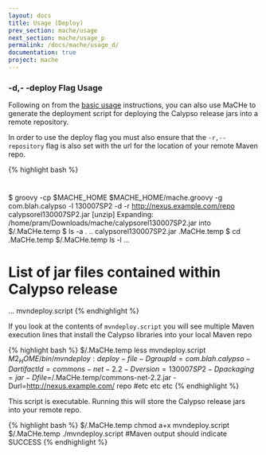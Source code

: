 ```yaml
---
layout: docs
title: Usage (Deploy)
prev_section: mache/usage
next_section: mache/usage_p
permalink: /docs/mache/usage_d/
documentation: true
project: mache
---
```


### -d,- -deploy Flag Usage

Following on from the [basic usage](/docs/mache/usage) instructions, you can also use MaCHe to generate the deployment script for deploying the Calypso release jars into a remote repository.  
  
In order to use the deploy flag you must also ensure that the `-r,--repository` flag is also set with the url for the location of your remote Maven repo.

{% highlight bash %}
#    
$ groovy -cp $MACHE_HOME $MACHE_HOME/mache.groovy -g com.blah.calypso -l 130007SP2 -d -r http://nexus.example.com/repo calypsorel130007SP2.jar
[unzip] Expanding: /home/pram/Downloads/mache/calypsorel130007SP2.jar into $/.MaCHe.temp
$ ls -a
.  ..  calypsorel130007SP2.jar  .MaCHe.temp
$ cd .MaCHe.temp
$/.MaCHe.temp ls -l
...
# List of  jar files contained within Calypso release
...
mvndeploy.script
{% endhighlight %}

If you look at the contents of `mvndeploy.script` you will see multiple Maven execution lines that install the Calypso libraries into your local Maven repo

{% highlight bash %}
$/.MaCHe.temp less mvndeploy.script
$M2_HOME/bin/mvn deploy:deploy-file -DgroupId=com.blah.calypso -DartifactId=commons-net-2.2 -Dversion=130
007SP2 -Dpackaging=jar -Dfile=$/.MaCHe.temp/commons-net-2.2.jar -Durl=http://nexus.example.com/
repo
#etc etc etc
{% endhighlight %}

This script is executable. Running this will store the Calypso release jars into your remote repo.

{% highlight bash %}
$/.MaCHe.temp chmod a+x mvndeploy.script
$/.MaCHe.temp ./mvndeploy.script
#Maven output should indicate SUCCESS
{% endhighlight %}